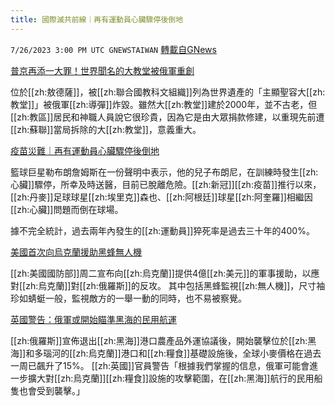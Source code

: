 ```yaml
---
title: 國際滅共前線｜再有運動員心臟驟停後倒地
---
```

`7/26/2023 3:00 PM UTC GNEWSTAIWAN` [轉載自GNews](https://gnews.org/articles/1489570)

[普京再添一大罪！世界聞名的大教堂被俄軍重創](https://www.cna.com.tw/news/aopl/202307250436.aspx)

位於[[zh:敖德薩]]，被[[zh:聯合國教科文組織]]列為世界遺產的「主顯聖容大[[zh:教堂]]」被俄軍[[zh:導彈]]炸毀。雖然大[[zh:教堂]]建於2000年，並不古老，但[[zh:教區]]居民和神職人員說它很珍貴，因為它是由大眾捐款修建，以重現先前遭[[zh:蘇聯]]當局拆除的大[[zh:教堂]]，意義重大。

[疫苗災難｜再有運動員心臟驟停後倒地](https://www.espn.com/mens-college-basketball/story/_/id/38068148/bronny-james-stable-icu-following-cardiac-arrest?platform=amp) 

籃球巨星勒布朗詹姆斯在一份聲明中表示，他的兒子布朗尼，在訓練時發生[[zh:心臟]]驟停，所幸及時送醫，目前已脫離危險。[[zh:新冠]][[zh:疫苗]]推行以來，[[zh:丹麥]]足球球星[[zh:埃里克]]森也、[[zh:阿根廷]]球星[[zh:阿奎羅]]相繼因[[zh:心臟]]問題而倒在球場。

據不完全統計，過去兩年內發生的[[zh:運動員]]猝死率是過去三十年的400%。 

[美國首次向烏克蘭援助黑蜂無人機](https://www.reuters.com/world/europe/us-announces-400-million-security-aid-ukraine-2023-07-25/)

[[zh:美國國防部]]周二宣布向[[zh:烏克蘭]]提供4億[[zh:美元]]的軍事援助，以應對[[zh:烏克蘭]]對[[zh:俄羅斯]]的反攻。 其中包括黑蜂監視[[zh:無人機]]，尺寸袖珍如蜻蜓一般，監視敵方的一舉一動的同時，也不易被察覺。

[英國警告：俄軍或開始瞄準黑海的民用航運](https://www.reuters.com/world/europe/eu-ready-move-almost-all-ukraines-grain-exports-via-solidarity-lanes-2023-07-25/) 

[[zh:俄羅斯]]宣佈退出[[zh:黑海]]港口農產品外運協議後，開始襲擊位於[[zh:黑海]]和多瑙河的[[zh:烏克蘭]]港口和[[zh:糧食]]基礎設施後，全球小麥價格在過去一周已飆升了15%。 [[zh:英國]]官員警告「根據我們掌握的信息，俄軍可能會進一步擴大對[[zh:烏克蘭]][[zh:糧食]]設施的攻擊範圍，在[[zh:黑海]]航行的民用船隻也會受到襲擊。」
